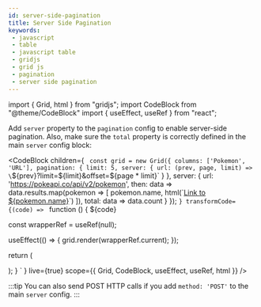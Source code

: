 ```yaml
---
id: server-side-pagination
title: Server Side Pagination
keywords:
 - javascript
 - table
 - javascript table
 - gridjs
 - grid js
 - pagination
 - server side pagination
---
```


import { Grid, html } from "gridjs";
import CodeBlock from "@theme/CodeBlock"
import { useEffect, useRef } from "react";

Add `server` property to the `pagination` config to enable server-side pagination. Also, make sure the `total` property
is correctly defined in the main `server` config block:

<CodeBlock children={
`
const grid = new Grid({
  columns: ['Pokemon', 'URL'],
  pagination: {
    limit: 5,
    server: {
      url: (prev, page, limit) => \`\${prev}?limit=\${limit}&offset=\${page * limit}\`
    }
  },
  server: {
    url: 'https://pokeapi.co/api/v2/pokemon',
    then: data => data.results.map(pokemon => [
      pokemon.name, html(\`<a href='\${pokemon.url}'>Link to \${pokemon.name}</a>\`)
    ]),
    total: data => data.count
  } 
});
`
}
 transformCode={(code) => 
`
function () {
  ${code}
 
  const wrapperRef = useRef(null);
   
  useEffect(() => {
    grid.render(wrapperRef.current);
  });
  
  return (
    <div ref={wrapperRef} />
  );
}
`
} live={true} scope={{ Grid, CodeBlock, useEffect, useRef, html }} />

:::tip
You can also send POST HTTP calls if you add `method: 'POST'` to the main `server` config.
:::
